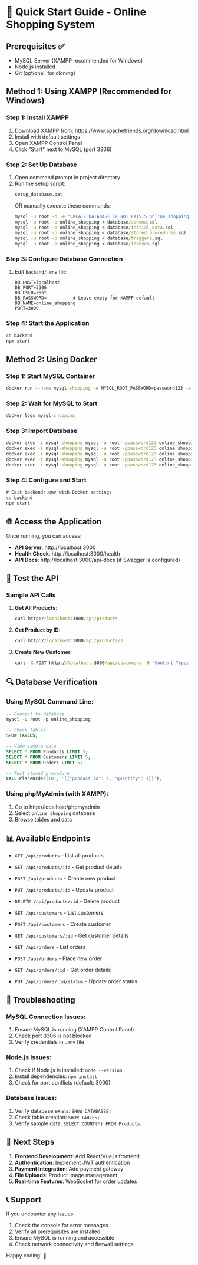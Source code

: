 # 🚀 Quick Start Guide - Online Shopping System

## Prerequisites ✅
- MySQL Server (XAMPP recommended for Windows)
- Node.js installed
- Git (optional, for cloning)

## Method 1: Using XAMPP (Recommended for Windows)

### Step 1: Install XAMPP
1. Download XAMPP from: https://www.apachefriends.org/download.html
2. Install with default settings
3. Open XAMPP Control Panel
4. Click "Start" next to MySQL (port 3306)

### Step 2: Set Up Database
1. Open command prompt in project directory
2. Run the setup script:
   ```cmd
   setup_database.bat
   ```
   OR manually execute these commands:
   ```cmd
   mysql -u root -p -e "CREATE DATABASE IF NOT EXISTS online_shopping;"
   mysql -u root -p online_shopping < database/schema.sql
   mysql -u root -p online_shopping < database/initial_data.sql
   mysql -u root -p online_shopping < database/stored_procedures.sql
   mysql -u root -p online_shopping < database/triggers.sql
   mysql -u root -p online_shopping < database/indexes.sql
   ```

### Step 3: Configure Database Connection
1. Edit `backend/.env` file:
   ```env
   DB_HOST=localhost
   DB_PORT=3306
   DB_USER=root
   DB_PASSWORD=          # Leave empty for XAMPP default
   DB_NAME=online_shopping
   PORT=3000
   ```

### Step 4: Start the Application
```cmd
cd backend
npm start
```

## Method 2: Using Docker

### Step 1: Start MySQL Container
```cmd
docker run --name mysql-shopping -e MYSQL_ROOT_PASSWORD=password123 -e MYSQL_DATABASE=online_shopping -p 3306:3306 -d mysql:8.0
```

### Step 2: Wait for MySQL to Start
```cmd
docker logs mysql-shopping
```

### Step 3: Import Database
```cmd
docker exec -i mysql-shopping mysql -u root -ppassword123 online_shopping < database/schema.sql
docker exec -i mysql-shopping mysql -u root -ppassword123 online_shopping < database/initial_data.sql
docker exec -i mysql-shopping mysql -u root -ppassword123 online_shopping < database/stored_procedures.sql
docker exec -i mysql-shopping mysql -u root -ppassword123 online_shopping < database/triggers.sql
docker exec -i mysql-shopping mysql -u root -ppassword123 online_shopping < database/indexes.sql
```

### Step 4: Configure and Start
```cmd
# Edit backend/.env with Docker settings
cd backend
npm start
```

## 🌐 Access the Application

Once running, you can access:
- **API Server**: http://localhost:3000
- **Health Check**: http://localhost:3000/health
- **API Docs**: http://localhost:3000/api-docs (if Swagger is configured)

## 🧪 Test the API

### Sample API Calls

1. **Get All Products**:
   ```cmd
   curl http://localhost:3000/api/products
   ```

2. **Get Product by ID**:
   ```cmd
   curl http://localhost:3000/api/products/1
   ```

3. **Create New Customer**:
   ```cmd
   curl -X POST http://localhost:3000/api/customers -H "Content-Type: application/json" -d "{\"name\":\"Test User\",\"email\":\"test@example.com\",\"contact\":\"1234567890\"}"
   ```

## 🔍 Database Verification

### Using MySQL Command Line:
```sql
-- Connect to database
mysql -u root -p online_shopping

-- Check tables
SHOW TABLES;

-- View sample data
SELECT * FROM Products LIMIT 5;
SELECT * FROM Customers LIMIT 5;
SELECT * FROM Orders LIMIT 5;

-- Test stored procedure
CALL PlaceOrder(101, '[{"product_id": 1, "quantity": 1}]');
```

### Using phpMyAdmin (with XAMPP):
1. Go to http://localhost/phpmyadmin
2. Select `online_shopping` database
3. Browse tables and data

## 📊 Available Endpoints

- `GET /api/products` - List all products
- `GET /api/products/:id` - Get product details
- `POST /api/products` - Create new product
- `PUT /api/products/:id` - Update product
- `DELETE /api/products/:id` - Delete product

- `GET /api/customers` - List customers
- `POST /api/customers` - Create customer
- `GET /api/customers/:id` - Get customer details

- `GET /api/orders` - List orders
- `POST /api/orders` - Place new order
- `GET /api/orders/:id` - Get order details
- `PUT /api/orders/:id/status` - Update order status

## 🚨 Troubleshooting

### MySQL Connection Issues:
1. Ensure MySQL is running (XAMPP Control Panel)
2. Check port 3306 is not blocked
3. Verify credentials in `.env` file

### Node.js Issues:
1. Check if Node.js is installed: `node --version`
2. Install dependencies: `npm install`
3. Check for port conflicts (default: 3000)

### Database Issues:
1. Verify database exists: `SHOW DATABASES;`
2. Check table creation: `SHOW TABLES;`
3. Verify sample data: `SELECT COUNT(*) FROM Products;`

## 🎯 Next Steps

1. **Frontend Development**: Add React/Vue.js frontend
2. **Authentication**: Implement JWT authentication
3. **Payment Integration**: Add payment gateway
4. **File Uploads**: Product image management
5. **Real-time Features**: WebSocket for order updates

## 📞 Support

If you encounter any issues:
1. Check the console for error messages
2. Verify all prerequisites are installed
3. Ensure MySQL is running and accessible
4. Check network connectivity and firewall settings

Happy coding! 🎉
